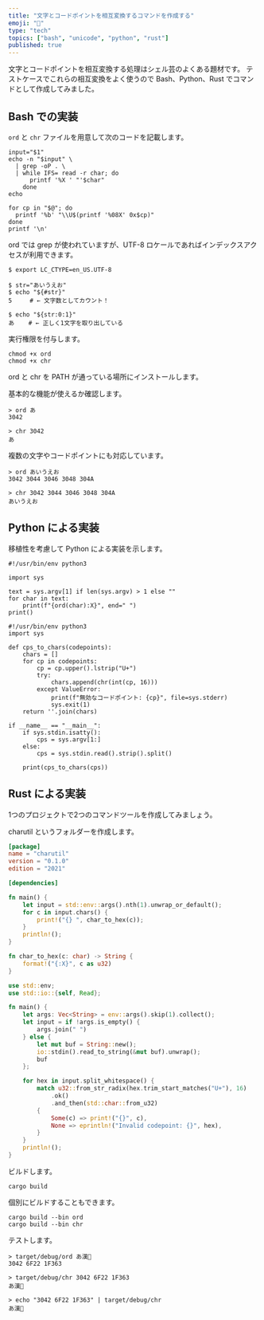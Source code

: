 ```yaml
---
title: "文字とコードポイントを相互変換するコマンドを作成する"
emoji: "🔁"
type: "tech"
topics: ["bash", "unicode", "python", "rust"]
published: true
---
```


文字とコードポイントを相互変換する処理はシェル芸のよくある題材です。
テストケースでこれらの相互変換をよく使うので Bash、Python、Rust でコマンドとして作成してみました。

Bash での実装
-------------

`ord` と `chr` ファイルを用意して次のコードを記載します。

```sh:ord
input="$1"
echo -n "$input" \
  | grep -oP . \
  | while IFS= read -r char; do
      printf '%X ' "'$char"
    done
echo
```


```sh:chr
for cp in "$@"; do
  printf '%b' "\\U$(printf '%08X' 0x$cp)"
done
printf '\n'
```

ord では grep が使われていますが、UTF-8 ロケールであればインデックスアクセスが利用できます。

```
$ export LC_CTYPE=en_US.UTF-8

$ str="あいうえお"
$ echo "${#str}"
5     # ← 文字数としてカウント！

$ echo "${str:0:1}"
あ    # ← 正しく1文字を取り出している
```

実行権限を付与します。

```
chmod +x ord
chmod +x chr
```

ord と chr を PATH が通っている場所にインストールします。

基本的な機能が使えるか確認します。

```
> ord あ
3042 
```

```
> chr 3042
あ
```

複数の文字やコードポイントにも対応しています。

```
> ord あいうえお
3042 3044 3046 3048 304A 
```

```
> chr 3042 3044 3046 3048 304A
あいうえお
```

Python による実装
-----------------

移植性を考慮して Python による実装を示します。

```python:ord
#!/usr/bin/env python3

import sys

text = sys.argv[1] if len(sys.argv) > 1 else ""
for char in text:
    print(f"{ord(char):X}", end=" ")
print()
```


```python:chr
#!/usr/bin/env python3
import sys

def cps_to_chars(codepoints):
    chars = []
    for cp in codepoints:
        cp = cp.upper().lstrip("U+")
        try:
            chars.append(chr(int(cp, 16)))
        except ValueError:
            print(f"無効なコードポイント: {cp}", file=sys.stderr)
            sys.exit(1)
    return ''.join(chars)

if __name__ == "__main__":
    if sys.stdin.isatty():
        cps = sys.argv[1:]
    else:
        cps = sys.stdin.read().strip().split()

    print(cps_to_chars(cps))
```

Rust による実装
---------------

1つのプロジェクトで2つのコマンドツールを作成してみましょう。

charutil というフォルダーを作成します。

```toml:Cargo.toml
[package]
name = "charutil"
version = "0.1.0"
edition = "2021"

[dependencies]
```

```rust:src/bin/ord.rs
fn main() {
    let input = std::env::args().nth(1).unwrap_or_default();
    for c in input.chars() {
        print!("{} ", char_to_hex(c));
    }
    println!();
}

fn char_to_hex(c: char) -> String {
    format!("{:X}", c as u32)
}
```

```rust:src/bin/chr.rs
use std::env;
use std::io::{self, Read};

fn main() {
    let args: Vec<String> = env::args().skip(1).collect();
    let input = if !args.is_empty() {
        args.join(" ")
    } else {
        let mut buf = String::new();
        io::stdin().read_to_string(&mut buf).unwrap();
        buf
    };

    for hex in input.split_whitespace() {
        match u32::from_str_radix(hex.trim_start_matches("U+"), 16)
            .ok()
            .and_then(std::char::from_u32)
        {
            Some(c) => print!("{}", c),
            None => eprintln!("Invalid codepoint: {}", hex),
        }
    }
    println!();
}
```

ビルドします。

```
cargo build
```

個別にビルドすることもできます。

```
cargo build --bin ord
cargo build --bin chr
```

テストします。

```
> target/debug/ord あ漢🍣
3042 6F22 1F363 
```

```
> target/debug/chr 3042 6F22 1F363
あ漢🍣
```

```
> echo "3042 6F22 1F363" | target/debug/chr
あ漢🍣
```

